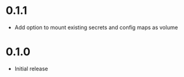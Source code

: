 # 0.1.1

* Add option to mount existing secrets and config maps as volume

# 0.1.0

* Initial release